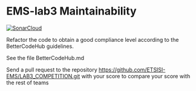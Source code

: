 # EMS-lab3 Maintainability
[![SonarCloud](https://github.com/ETSISI-EMS/trabajo3_angel_sonarcloud_testing/actions/workflows/workflow.yml/badge.svg)](https://github.com/ETSISI-EMS/trabajo3_angel_sonarcloud_testing/actions/workflows/workflow.yml)

Refactor the code to obtain a good compliance level according to the BetterCodeHub guidelines.

See the file BetterCodeHub.md

Send a pull request to the repository https://github.com/ETSISI-EMS/LAB3_COMPETITION.git with your score to compare your score with the rest of teams
